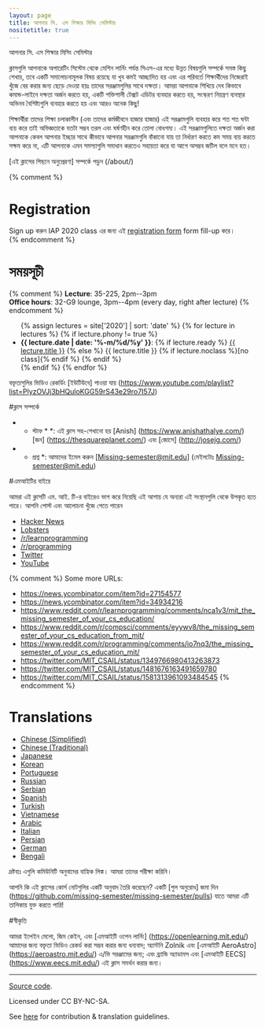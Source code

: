 ```yaml
---
layout: page
title: আপনার সি. এস শিক্ষার মিসিং সেমিস্টার
nositetitle: true
---
```


আপনার সি. এস শিক্ষার মিসিং সেমিস্টার

ক্লাসগুলি আপনাকে অপারেটিং সিস্টেম থেকে মেশিন লার্নিং পর্যন্ত সিএস-এর মধ্যে উন্নত বিষয়গুলি সম্পর্কে সমস্ত কিছু শেখায়, তবে একটি সমালোচনামূলক বিষয় রয়েছে যা খুব কমই আচ্ছাদিত হয় এবং এর পরিবর্তে শিক্ষার্থীদের নিজেরাই খুঁজে বের করার জন্য ছেড়ে দেওয়া হয়ঃ তাদের সরঞ্জামগুলির সাথে দক্ষতা। আমরা আপনাকে শিখিয়ে দেব কিভাবে কমান্ড-লাইনে দক্ষতা অর্জন করতে হয়, একটি শক্তিশালী টেক্সট এডিটর ব্যবহার করতে হয়, সংস্করণ নিয়ন্ত্রণ ব্যবস্থার অভিনব বৈশিষ্ট্যগুলি ব্যবহার করতে হয় এবং আরও অনেক কিছু!

শিক্ষার্থীরা তাদের শিক্ষা চলাকালীন (এবং তাদের কর্মজীবনে হাজার হাজার) এই সরঞ্জামগুলি ব্যবহার করে শত শত ঘন্টা ব্যয় করে তাই অভিজ্ঞতাকে যতটা সম্ভব তরল এবং ঘর্ষণহীন করে তোলা বোধগম্য। এই সরঞ্জামগুলিতে দক্ষতা অর্জন করা আপনাকে কেবল আপনার ইচ্ছার সাথে কীভাবে আপনার সরঞ্জামগুলি বাঁকানো যায় তা নির্ধারণ করতে কম সময় ব্যয় করতে সক্ষম করে না, এটি আপনাকে এমন সমস্যাগুলি সমাধান করতেও সহায়তা করে যা আগে অসম্ভব জটিল বলে মনে হত।

[এই ক্লাসের পিছনে অনুপ্রেরণা] সম্পর্কে পড়ুন (/about/)

{% comment %}
# Registration

Sign up করুন  IAP 2020 class  এর জন্য  এই [registration form](https://forms.gle/TD1KnwCSV52qexVt9) form  fill-up  করে।  
{% endcomment %}

# সময়সূচী

{% comment %}
**Lecture**: 35-225, 2pm--3pm<br>
**Office hours**: 32-G9 lounge, 3pm--4pm (every day, right after lecture)
{% endcomment %}

<ul>
{% assign lectures = site['2020'] | sort: 'date' %}
{% for lecture in lectures %}
    {% if lecture.phony != true %}
        <li>
        <strong>{{ lecture.date | date: '%-m/%d/%y' }}</strong>:
        {% if lecture.ready %}
            <a href="{{ lecture.url }}">{{ lecture.title }}</a>
        {% else %}
            {{ lecture.title }} {% if lecture.noclass %}[no class]{% endif %}
        {% endif %}
        </li>
    {% endif %}
{% endfor %}
</ul>

বক্তৃতাগুলির ভিডিও রেকর্ডিং [ইউটিউবে] পাওয়া যায় (https://www.youtube.com/playlist?list=PlyzOVJj3bHQuloKGG59rS43e29ro7I57J)

#ক্লাস সম্পর্কে

* * স্টাফ * *: এই ক্লাস সহ-শেখানো হয় [Anish] (https://www.anishathalye.com/) [জন] (https://thesquareplanet.com/) এবং [জোসে] (http://josejg.com/)<br>
* * প্রশ্ন *: আমাদের ইমেল করুন [Missing-semester@mit.edu] (মেইলটোঃ Missing-semester@mit.edu)

#এমআইটির বাইরে

আমরা এই ক্লাসটি এম. আই. টি-র বাইরেও ভাগ করে নিয়েছি এই আশায় যে অন্যরা এই সংস্থানগুলি থেকে উপকৃত হতে পারে। আপনি পোস্ট এবং আলোচনা খুঁজে পেতে পারেন

 - [Hacker News](https://news.ycombinator.com/item?id=22226380)
 - [Lobsters](https://lobste.rs/s/ti1k98/missing_semester_your_cs_education_mit)
 - [/r/learnprogramming](https://www.reddit.com/r/learnprogramming/comments/eyagda/the_missing_semester_of_your_cs_education_mit/)
 - [/r/programming](https://www.reddit.com/r/programming/comments/eyagcd/the_missing_semester_of_your_cs_education_mit/)
 - [Twitter](https://twitter.com/jonhoo/status/1224383452591509507)
 - [YouTube](https://www.youtube.com/playlist?list=PLyzOVJj3bHQuloKGG59rS43e29ro7I57J)

{% comment %}
Some more URLs:

- https://news.ycombinator.com/item?id=27154577
- https://news.ycombinator.com/item?id=34934216
- https://www.reddit.com/r/learnprogramming/comments/nca1v3/mit_the_missing_semester_of_your_cs_education/
- https://www.reddit.com/r/compsci/comments/eyywv8/the_missing_semester_of_your_cs_education_from_mit/
- https://www.reddit.com/r/programming/comments/io7nq3/the_missing_semester_of_your_cs_education_mit/
- https://twitter.com/MIT_CSAIL/status/1349766980413263873
- https://twitter.com/MIT_CSAIL/status/1481676163491659780
- https://twitter.com/MIT_CSAIL/status/1581313961093484545
{% endcomment %}

# Translations

- [Chinese (Simplified)](https://missing-semester-cn.github.io/)
- [Chinese (Traditional)](https://missing-semester-zh-hant.github.io/)
- [Japanese](https://missing-semester-jp.github.io/)
- [Korean](https://missing-semester-kr.github.io/)
- [Portuguese](https://missing-semester-pt.github.io/)
- [Russian](https://missing-semester-rus.github.io/)
- [Serbian](https://netboxify.com/missing-semester/)
- [Spanish](https://missing-semester-esp.github.io/)
- [Turkish](https://missing-semester-tr.github.io/)
- [Vietnamese](https://missing-semester-vn.github.io/)
- [Arabic](https://missing-semester-ar.github.io/)
- [Italian](https://missing-semester-it.github.io/)
- [Persian](https://missing-semester-fa.github.io/)
- [German](https://missing-semester-de.github.io/)
- [Bengali](https://missing-semester-bn.github.io/)

দ্রষ্টব্যঃ এগুলি কমিউনিটি অনুবাদের বাহ্যিক লিঙ্ক। আমরা তাদের পরীক্ষা করিনি।

আপনি কি এই ক্লাসের কোর্স নোটগুলির একটি অনুবাদ তৈরি করেছেন? একটি [পুল অনুরোধ] জমা দিন (https://github.com/missing-semester/missing-semester/pulls) যাতে আমরা এটি তালিকায় যুক্ত করতে পারি!

#স্বীকৃতি

আমরা ইলেইন মেলো, জিম কেইন, এবং [এমআইটি ওপেন লার্নিং] (https://openlearning.mit.edu/) আমাদের জন্য বক্তৃতা ভিডিও রেকর্ড করা সম্ভব করার জন্য ধন্যবাদ; অ্যান্টনি Zolnik এবং [এমআইটি AeroAstro] (https://aeroastro.mit.edu/) এ/ভি সরঞ্জামের জন্য; এবং ব্র্যান্ডি অ্যাডামস এবং [এমআইটি EECS] (https://www.eecs.mit.edu/) এই ক্লাস সমর্থন করার জন্য।

---

<div class="small center">
<p><a href="https://github.com/missing-semester/missing-semester">Source code</a>.</p>
<p>Licensed under CC BY-NC-SA.</p>
<p>See <a href="/license/">here</a> for contribution &amp; translation guidelines.</p>
</div>
